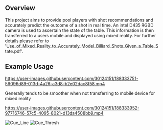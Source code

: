 ## Overview
This project aims to provide pool players with shot recommendations and accurately predict the outcome of a shot in real time. An intel D435 RGBD camera is used to ascertain the state of the table. This information is then transferred to a users mobile and displayed using mixed reality. For further details please refer to 'Use_of_Mixed_Reality_to_Accurately_Model_Billiard_Shots_Given_a_Table_State.pdf'.

## Example Usage


https://user-images.githubusercontent.com/30124151/188333751-56096d89-013d-4a26-a3d8-b2e02dac8f58.mp4


Generally tends to be smoother when not transferring to mobile device for mixed reality


https://user-images.githubusercontent.com/30124151/188333952-97716746-57c5-4095-8021-d13da4508bb9.mp4


![Cue_Line](https://user-images.githubusercontent.com/30124151/188333830-4327ab6f-7cd1-4ea9-ba83-561903fa4200.gif)
![Cue_Thresh](https://user-images.githubusercontent.com/30124151/188333836-7e0b94aa-b901-4f0f-be97-627869e9387f.gif)
